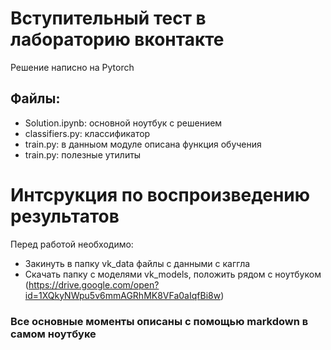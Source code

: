 # Вступительный тест в лабораторию вконтакте

Решение написно на Pytorch

## Файлы:
- Solution.ipynb: основной ноутбук с решением
- classifiers.py: классификатор
- train.py: в данныом модуле описана функция обучения
- train.py: полезные утилиты

# Интсрукция по воспроизведению результатов
Перед работой необходимо:
- Закинуть в папку vk_data файлы с данными с каггла
- Скачать папку с моделями vk_models, положить рядом с ноутбуком (https://drive.google.com/open?id=1XQkyNWpu5v6mmAGRhMK8VFa0aIqfBi8w)

### Все основные моменты описаны с помощью markdown в самом ноутбуке
